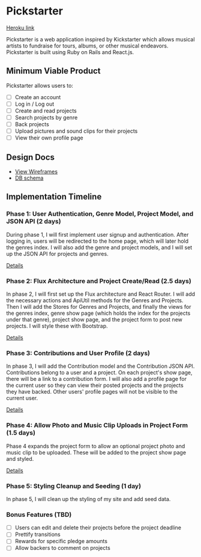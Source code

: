 # Pickstarter

[Heroku link][heroku]

[heroku]: www.pickstarter.us

Pickstarter is a web application inspired by Kickstarter which allows musical artists to fundraise for tours, albums, or other musical endeavors. Pickstarter is built using Ruby on Rails
and React.js. 

## Minimum Viable Product

Pickstarter allows users to:

<!-- This is a Markdown checklist. Use it to keep track of your progress! -->

- [ ] Create an account
- [ ] Log in / Log out
- [ ] Create and read projects
- [ ] Search projects by genre
- [ ] Back projects
- [ ] Upload pictures and sound clips for their projects
- [ ] View their own profile page

## Design Docs
* [View Wireframes][view]
* [DB schema][schema]

[view]: ./docs/views.md
[schema]: ./docs/schema.md

## Implementation Timeline

### Phase 1: User Authentication, Genre Model, Project Model, and JSON API (2 days)

During phase 1, I will first implement user signup and authentication. After logging in, users will be redirected to the home page, which will later hold the genres index. I will also add the genre and project models, and I will set up the JSON API for projects and genres.

[Details][phase-one]

### Phase 2: Flux Architecture and Project Create/Read (2.5 days)

In phase 2, I will first set up the Flux architecture and React Router. I will add the necessary actions and ApiUtil methods for the Genres and Projects. Then I will add the Stores for Genres and Projects, and finally the views for the genres index, genre show page (which holds the index for the projects under that genre), project show page, and the project form to post new projects. I will style these with Bootstrap.

[Details][phase-two]

### Phase 3: Contributions and User Profile (2 days)

In phase 3, I will add the Contribution model and the Contribution JSON API. Contributions belong to a user and a project. On each project's show page, there will be a link to a contribution form. I will also add a profile page for the current user so they can view their posted projects and the projects they have backed. Other users' profile pages will not be visible to the current user.

[Details][phase-three]

### Phase 4: Allow Photo and Music Clip Uploads in Project Form (1.5 days)

Phase 4 expands the project form to allow an optional project photo and music clip to be uploaded. These will be added to the project show page and styled.

[Details][phase-four]

### Phase 5: Styling Cleanup and Seeding (1 day)

In phase 5, I will clean up the styling of my site and add seed data.

### Bonus Features (TBD)
- [ ] Users can edit and delete their projects before the project deadline
- [ ] Prettify transitions
- [ ] Rewards for specific pledge amounts
- [ ] Allow backers to comment on projects

[phase-one]: ./docs/phases/phase1.md
[phase-two]: ./docs/phases/phase2.md
[phase-three]: ./docs/phases/phase3.md
[phase-four]: ./docs/phases/phase4.md
[phase-five]: ./docs/phases/phase5.md
